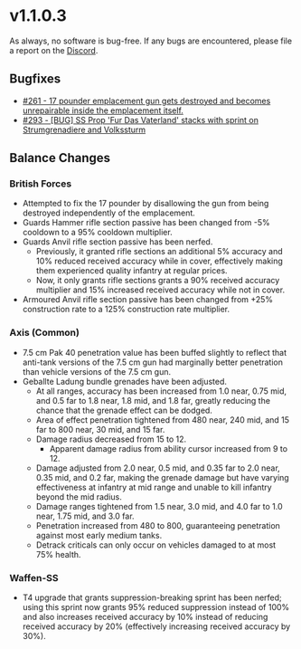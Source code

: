 # v1.1.0.3

As always, no software is bug-free. If any bugs are encountered, please file a report on the [Discord](https://discord.gg/6VeK5jhggB).

## Bugfixes

- [#261 - 17 pounder emplacement gun gets destroyed and becomes unrepairable inside the emplacement itself.](https://github.com/Stoklomolvi/Spearhead-Public/issues/261)
- [#293 - [BUG] SS Prop 'Fur Das Vaterland' stacks with sprint on Strumgrenadiere and Volkssturm](https://github.com/Stoklomolvi/Spearhead-Public/issues/293)

## Balance Changes

### British Forces

- Attempted to fix the 17 pounder by disallowing the gun from being destroyed independently of the emplacement.
- Guards Hammer rifle section passive has been changed from -5% cooldown to a 95% cooldown multiplier.
- Guards Anvil rifle section passive has been nerfed.
  - Previously, it granted rifle sections an additional 5% accuracy and 10% reduced received accuracy while in cover, effectively making them experienced quality infantry at regular prices.
  - Now, it only grants rifle sections grants a 90% received accuracy multiplier and 15% increased received accuracy while not in cover.
- Armoured Anvil rifle section passive has been changed from +25% construction rate to a 125% construction rate multiplier.

### Axis (Common)

- 7.5 cm Pak 40 penetration value has been buffed slightly to reflect that anti-tank versions of the 7.5 cm gun had marginally better penetration than vehicle versions of the 7.5 cm gun.
- Geballte Ladung bundle grenades have been adjusted.
  - At all ranges, accuracy has been increased from 1.0 near, 0.75 mid, and 0.5 far to 1.8 near, 1.8 mid, and 1.8 far, greatly reducing the chance that the grenade effect can be dodged.
  - Area of effect penetration tightened from 480 near, 240 mid, and 15 far to 800 near, 30 mid, and 15 far.
  - Damage radius decreased from 15 to 12.
    - Apparent damage radius from ability cursor increased from 9 to 12.
  - Damage adjusted from 2.0 near, 0.5 mid, and 0.35 far to 2.0 near, 0.35 mid, and 0.2 far, making the grenade damage but have varying effectiveness at infantry at mid range and unable to kill infantry beyond the mid radius.
  - Damage ranges tightened from 1.5 near, 3.0 mid, and 4.0 far to 1.0 near, 1.75 mid, and 3.0 far.
  - Penetration increased from 480 to 800, guaranteeing penetration against most early medium tanks.
  - Detrack criticals can only occur on vehicles damaged to at most 75% health.

### Waffen-SS

- T4 upgrade that grants suppression-breaking sprint has been nerfed; using this sprint now grants 95% reduced suppression instead of 100% and also increases received accuracy by 10% instead of reducing received accuracy by 20% (effectively increasing received accuracy by 30%).
